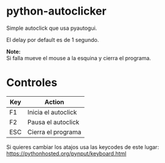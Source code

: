 # python-autoclicker
Simple autoclick que usa pyautogui. 

El delay por default es de 1 segundo.

**Note:**  
Si falla mueve el mouse a la esquina y cierra el programa.


# Controles

Key | Action
--- | ---
F1 | Inicia el autoclick
F2 | Pausa el autoclick
ESC | Cierra el programa

Si quieres cambiar los atajos usa las keycodes de este lugar:
https://pythonhosted.org/pynput/keyboard.html
